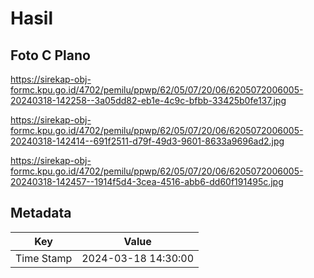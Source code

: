 # Hasil

## Foto C Plano

https://sirekap-obj-formc.kpu.go.id/4702/pemilu/ppwp/62/05/07/20/06/6205072006005-20240318-142258--3a05dd82-eb1e-4c9c-bfbb-33425b0fe137.jpg

https://sirekap-obj-formc.kpu.go.id/4702/pemilu/ppwp/62/05/07/20/06/6205072006005-20240318-142414--691f2511-d79f-49d3-9601-8633a9696ad2.jpg

https://sirekap-obj-formc.kpu.go.id/4702/pemilu/ppwp/62/05/07/20/06/6205072006005-20240318-142457--1914f5d4-3cea-4516-abb6-dd60f191495c.jpg


## Metadata

| Key        | Value               |
| ---------- | ------------------- |
| Time Stamp | 2024-03-18 14:30:00 |



